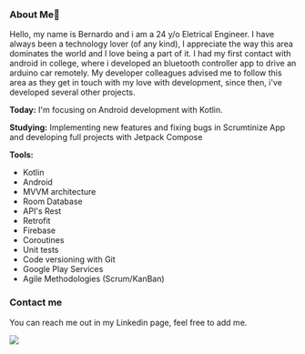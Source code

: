 ### About Me👋

Hello, my name is Bernardo and i am a 24 y/o Eletrical Engineer. I have always been a technology lover (of any kind), I appreciate the way this area dominates the world and I love being a part of it. I had my first contact with android in college, where i developed an bluetooth controller app to drive an arduino car remotely. My developer colleagues advised me to follow this area as they get in touch with my love with development, since then, i've developed several other projects.

<b>Today:</b> I'm focusing on Android development with Kotlin.

<b>Studying:</b> Implementing new features and fixing bugs in Scrumtinize App and developing full projects with Jetpack Compose

<b>Tools:</b>
- Kotlin 
- Android 
- MVVM architecture
- Room Database
- API's Rest
- Retrofit
- Firebase
- Coroutines
- Unit tests
- Code versioning with Git
- Google Play Services
- Agile Methodologies (Scrum/KanBan)

### Contact me

You can reach me out in my Linkedin page, feel free to add me.

<div> 

  <a href="https://www.linkedin.com/in/bernardo-santiago-de-souza/" target="_blank"><img src="https://img.shields.io/badge/-LinkedIn-%230077B5?style=for-the-badge&logo=linkedin&logoColor=white" target="_blank"></a> 
  
</div>
